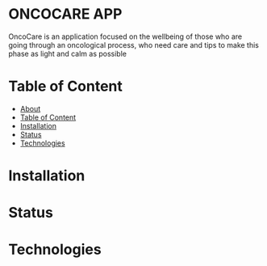 # ONCOCARE APP
OncoCare is an application focused on the wellbeing of those who are going through an oncological process, who need care and tips to make this phase as light and calm as possible

# Table of Content

<!--ts-->

- [About](#About)
- [Table of Content](#tabela-de-conteudo)
- [Installation](#Installation)
- [Status](#Status)
- [Technologies](#Technologies)
<!--te-->

# Installation

# Status

# Technologies
